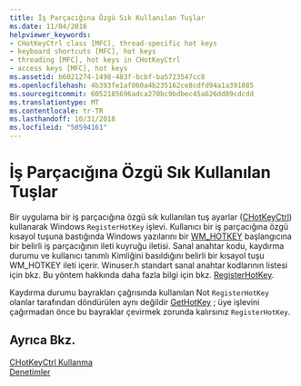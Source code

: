 ```yaml
---
title: İş Parçacığına Özgü Sık Kullanılan Tuşlar
ms.date: 11/04/2016
helpviewer_keywords:
- CHotKeyCtrl class [MFC], thread-specific hot keys
- keyboard shortcuts [MFC], hot keys
- threading [MFC], hot keys in CHotKeyCtrl
- access keys [MFC], hot keys
ms.assetid: b6021274-1498-483f-bcbf-ba5723547cc8
ms.openlocfilehash: 4b393fe1af060a4b235162ce8cdfd94a1a391085
ms.sourcegitcommit: 6052185696adca270bc9bdbec45a626dd89cdcdd
ms.translationtype: MT
ms.contentlocale: tr-TR
ms.lasthandoff: 10/31/2018
ms.locfileid: "50594161"
---
```

# <a name="thread-specific-hot-keys"></a>İş Parçacığına Özgü Sık Kullanılan Tuşlar

Bir uygulama bir iş parçacığına özgü sık kullanılan tuş ayarlar ([CHotKeyCtrl](../mfc/reference/chotkeyctrl-class.md)) kullanarak Windows `RegisterHotKey` işlevi. Kullanıcı bir iş parçacığına özgü kısayol tuşuna bastığında Windows yazılarını bir [WM_HOTKEY](/windows/desktop/inputdev/wm-hotkey) başlangıcına bir belirli iş parçacığının ileti kuyruğu iletisi. Sanal anahtar kodu, kaydırma durumu ve kullanıcı tanımlı Kimliğini basıldığını belirli bir kısayol tuşu WM_HOTKEY ileti içerir. Winuser.h standart sanal anahtar kodlarının listesi için bkz. Bu yöntem hakkında daha fazla bilgi için bkz. [RegisterHotKey](https://msdn.microsoft.com/library/windows/desktop/ms646309).

Kaydırma durumu bayrakları çağrısında kullanılan Not `RegisterHotKey` olanlar tarafından döndürülen aynı değildir [GetHotKey](../mfc/reference/chotkeyctrl-class.md#gethotkey) ; üye işlevini çağırmadan önce bu bayraklar çevirmek zorunda kalırsınız `RegisterHotKey`.

## <a name="see-also"></a>Ayrıca Bkz.

[CHotKeyCtrl Kullanma](../mfc/using-chotkeyctrl.md)<br/>
[Denetimler](../mfc/controls-mfc.md)

